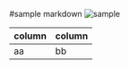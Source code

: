 #sample  markdown
![sample](http://athena-minerva.net/blog/wp-content/uploads/2015/05/main.jpg)

| column | column |
|--------|--------|
|     aa   |    bb    |

